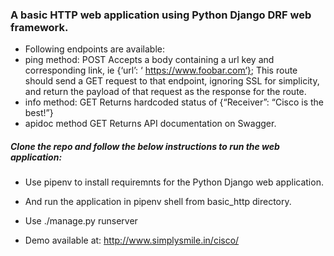 ### A basic HTTP web application using Python Django DRF web framework.

- Following endpoints are available:
 - ping 
    method: POST
Accepts a body containing a url key and corresponding link, ie {‘url’: ‘ https://www.foobar.com‘}; This route should send a GET request to that endpoint, ignoring SSL for simplicity, and return the payload of that request as the response for the route.
 -  info
    method: GET 
Returns hardcoded status of {“Receiver”: “Cisco is the best!”}
  - apidoc
  method GET
  Returns API documentation on Swagger.

##### Clone the repo and follow the below instructions to run the web application: 
 - Use pipenv to install requiremnts for the Python Django web application.
 - And run the application in pipenv shell from basic_http directory.
 - Use ./manage.py runserver
 
- Demo available at: http://www.simplysmile.in/cisco/
